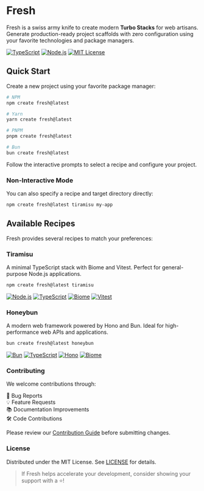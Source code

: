 # Fresh

Fresh is a swiss army knife to create modern **Turbo Stacks** for web artisans. Generate production-ready project scaffolds with zero configuration using your favorite technologies and package managers.

[![TypeScript][ts-badge]][TypeScript]
[![Node.js][nodejs-badge]][Node.js]
[![MIT License][mit-badge]][license]

## Quick Start

Create a new project using your favorite package manager:

```bash
# NPM
npm create fresh@latest

# Yarn
yarn create fresh@latest

# PNPM
pnpm create fresh@latest

# Bun
bun create fresh@latest
```

Follow the interactive prompts to select a recipe and configure your project.

### Non-Interactive Mode

You can also specify a recipe and target directory directly:

```bash
npm create fresh@latest tiramisu my-app
```

## Available Recipes

Fresh provides several recipes to match your preferences:

### Tiramisu

A minimal TypeScript stack with Biome and Vitest. Perfect for general-purpose Node.js applications.

```bash
npm create fresh@latest tiramisu
```

[![Node.js][nodejs-badge]][Node.js]
[![TypeScript][ts-badge]][TypeScript]
[![Biome][biome-badge]][Biome]
[![Vitest][vitest-badge]][Vitest]

### Honeybun

A modern web framework powered by Hono and Bun. Ideal for high-performance web APIs and applications.

```bash
bun create fresh@latest honeybun
```

[![Bun][bun-badge]][Bun]
[![TypeScript][ts-badge]][TypeScript]
[![Hono][hono-badge]][Hono]
[![Biome][biome-badge]][Biome]

### Contributing

We welcome contributions through:

🐛 Bug Reports  
💡 Feature Requests  
📚 Documentation Improvements  
🛠️ Code Contributions  

Please review our [Contribution Guide](CONTRIBUTING.md) before submitting changes.

### License

Distributed under the MIT License. See [LICENSE](LICENSE) for details.

> If Fresh helps accelerate your development, consider showing your support with a ⭐!

[TypeScript]: https://www.typescriptlang.org/
[Node.js]: https://nodejs.org/
[Bun]: https://bun.sh
[Hono]: https://hono.dev/
[Biome]: https://biomejs.dev/
[Vitest]: https://vitest.dev/
[license]: LICENSE

[ts-badge]: https://img.shields.io/badge/TypeScript-000000?style=flat-square&logo=typescript&logoColor=3178C6
[nodejs-badge]: https://img.shields.io/badge/Node.js-000000?style=flat-square&logo=node.js&logoColor=5CAA47
[bun-badge]: https://img.shields.io/badge/Bun-000000?style=flat-square&logo=bun&logoColor=white
[hono-badge]: https://img.shields.io/badge/Hono-000000?style=flat-square&logo=hono&logoColor=E36002
[biome-badge]: https://img.shields.io/badge/Biome-000000?style=flat-square&logo=biome&logoColor=5FA5FA
[vitest-badge]: https://img.shields.io/badge/Vitest-000000?style=flat-square&logo=vitest&logoColor=739C1C
[mit-badge]: https://img.shields.io/badge/License-MIT-000000?style=flat-square&logoColor=white
